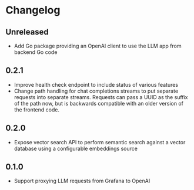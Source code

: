 # Changelog

## Unreleased

* Add Go package providing an OpenAI client to use the LLM app from backend Go code

## 0.2.1

* Improve health check endpoint to include status of various features
* Change path handling for chat completions streams to put separate requests into separate streams. Requests can pass a UUID as the suffix of the path now, but is backwards compatible with an older version of the frontend code.

## 0.2.0

* Expose vector search API to perform semantic search against a vector database using a configurable embeddings source

## 0.1.0

* Support proxying LLM requests from Grafana to OpenAI
